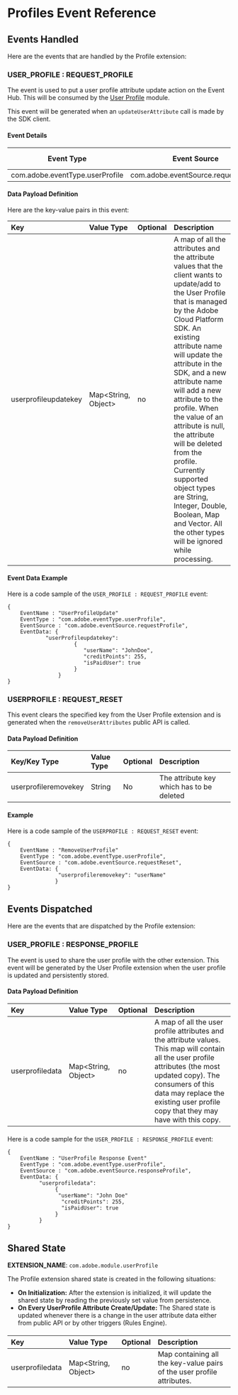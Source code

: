 # Profiles Event Reference

## Events Handled

Here are the events that are handled by the Profile extension:

### USER\_PROFILE : REQUEST\_PROFILE

The event is used to put a user profile attribute update action on the Event Hub. This will be consumed by the [User Profile](https://wiki.corp.adobe.com/display/ADMSMobile/V5+Module+-+User+Profile) module.

This event will be generated when an `updateUserAttribute` call is made by the SDK client.

#### Event Details

| **Event Type**                  | **Event Source**                     | **Paired** | **Paired Event** |
| ------------------------------- | ------------------------------------ | ---------- | ---------------- |
| com.adobe.eventType.userProfile | com.adobe.eventSource.requestProfile | No         |                  |

#### Data Payload Definition

Here are the key-value pairs in this event:

| **Key** | **Value Type** | **Optional** | **Description** |
| :--- | :--- | :--- | :--- |
| userprofileupdatekey | Map&lt;String, Object&gt; | no | A map of all the attributes and the attribute values that the client wants to update/add to the User Profile that is managed by the Adobe Cloud Platform SDK. An existing attribute name will update the attribute in the SDK, and a new attribute name will add a new attribute to the profile. When the value of an attribute is null, the attribute will be deleted from the profile. Currently supported object types are String, Integer, Double, Boolean, Map and Vector. All the other types will be ignored while processing. |

#### Event Data Example

Here is a code sample of the `USER_PROFILE : REQUEST_PROFILE` event:

```text
{
    EventName : "UserProfileUpdate"
    EventType : "com.adobe.eventType.userProfile",
    EventSource : "com.adobe.eventSource.requestProfile",
    EventData: {
            "userProfileupdatekey":
                     {
                        "userName": "JohnDoe",
                        "creditPoints": 255,
                        "isPaidUser": true
                     }
                }
}

```

### USERPROFILE : REQUEST\_RESET

This event clears the specified key from the User Profile extension and is generated when the `removeUserAttributes` public API is called.

#### Data Payload Definition

| Key/Key Type | Value Type | Optional | Description |
| :--- | :--- | :--- | :--- |
| userprofileremovekey | String | No | The attribute key which has to be deleted |

#### Example

Here is a code sample of the `USERPROFILE : REQUEST_RESET` event:

```text
{
    EventName : "RemoveUserProfile"
    EventType : "com.adobe.eventType.userProfile",
    EventSource : "com.adobe.eventSource.requestReset",
    EventData: {
                "userprofileremovekey": "userName"
               }
}

```

## Events Dispatched

Here are the events that are dispatched by the Profile extension:



### USER\_PROFILE : RESPONSE\_PROFILE

The event is used to share the user profile with the other extension. This event will be generated by the User Profile extension when the user profile is updated and persistently stored.

#### Data Payload Definition

| **Key**         | **Value Type**            | **Optional** | **Description**                                              |
| :-------------- | :------------------------ | :----------- | :----------------------------------------------------------- |
| userprofiledata | Map&lt;String, Object&gt; | no           | A map of all the user profile attributes and the attribute values. This map will contain all the user profile attributes (the most updated copy). The consumers of this data may replace the existing user profile copy that they may have with this copy. |

#### 

Here is a code sample for the `USER_PROFILE : RESPONSE_PROFILE` event:


```text
{
    EventName : "UserProfile Response Event"
    EventType : "com.adobe.eventType.userProfile",
    EventSource : "com.adobe.eventSource.responseProfile",
    EventData: {
          "userprofiledata":
               {
                "userName": "John Doe"
                 "creditPoints": 255,
                 "isPaidUser": true
               }
          }
}
```



## Shared State

**EXTENSION_NAME**: `com.adobe.module.userProfile`

The Profile extension shared state is created in the following situations:

- **On Initialization:** After the extension is initialized, it will update the shared state by reading the previously set value from persistence.
- **On Every UserProfile Attribute Create/Update:** The Shared state is updated whenever there is a change in the user attribute data either from public API or by other triggers (Rules Engine).

#### 

| **Key**         | **Value Type**            | **Optional** | **Description**                                              |
| :-------------- | :------------------------ | :----------- | :----------------------------------------------------------- |
| userprofiledata | Map&lt;String, Object&gt; | no           | Map containing all the key-value pairs of the user profile attributes. |

#### 
